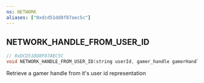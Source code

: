 ```yaml
---
ns: NETWORK
aliases: ["0xdcd51dd8f87aec5c"]
---
```

## NETWORK_HANDLE_FROM_USER_ID

```c
// 0xDCD51DD8F87AEC5C
void NETWORK_HANDLE_FROM_USER_ID(string userId, gamer_handle gamerHandle, int sizeOfData);
```

Retrieve a gamer handle from it's user id representation

